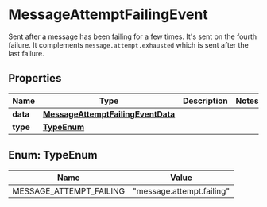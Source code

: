 

# MessageAttemptFailingEvent

Sent after a message has been failing for a few times. It's sent on the fourth failure. It complements `message.attempt.exhausted` which is sent after the last failure.

## Properties

| Name | Type | Description | Notes |
|------------ | ------------- | ------------- | -------------|
|**data** | [**MessageAttemptFailingEventData**](MessageAttemptFailingEventData.md) |  |  |
|**type** | [**TypeEnum**](#TypeEnum) |  |  |



## Enum: TypeEnum

| Name | Value |
|---- | -----|
| MESSAGE_ATTEMPT_FAILING | &quot;message.attempt.failing&quot; |



